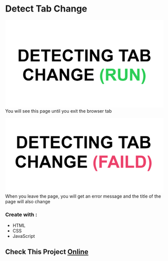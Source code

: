 # Detect Tab Change

![active](./Capture.PNG)
You will see this page until you exit the browser tab


![unactive](./Capture2.PNG)
When you leave the page, you will get an error message and the title of the page will also change

 ### Create with :
  - HTML
  - CSS
  - JavaScript

## Check This Project [Online]()